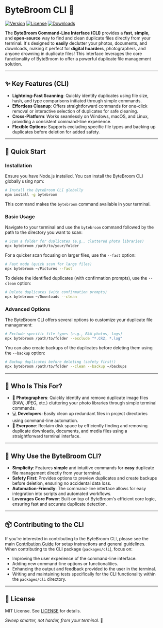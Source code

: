 # ByteBroom CLI 🧹

[![Version](https://img.shields.io/npm/v/bytebroom)](https://www.npmjs.com/package/bytebroom) [![License](https://img.shields.io/badge/license-MIT-green)](../LICENSE) [![Downloads](https://img.shields.io/npm/dt/bytebroom)](https://www.npmjs.com/package/bytebroom)

The **ByteBroom Command-Line Interface (CLI)** provides a **fast**, **simple**, and **open-source** way to find and clean duplicate files directly from your terminal. It's designed to **easily** declutter your photos, documents, and downloads, making it perfect for **digital hoarders**, photographers, and anyone drowning in duplicate files! This interface leverages the core functionality of ByteBroom to offer a powerful duplicate file management solution.

---

## ✨ **Key Features (CLI)**

- **Lightning-Fast Scanning**: Quickly identify duplicates using file size, hash, and type comparisons initiated through simple commands.
- **Effortless Cleanup**: Offers straightforward commands for one-click removal or interactive selection of duplicates for safe cleaning.
- **Cross-Platform**: Works seamlessly on Windows, macOS, and Linux, providing a consistent command-line experience.
- **Flexible Options**: Supports excluding specific file types and backing up duplicates before deletion for added safety.

---

## 🚀 **Quick Start**

### **Installation**

Ensure you have Node.js installed. You can install the ByteBroom CLI globally using npm:

```bash
# Install the ByteBroom CLI globally
npm install -g bytebroom
````

This command makes the `bytebroom` command available in your terminal.

### **Basic Usage**

Navigate to your terminal and use the `bytebroom` command followed by the path to the directory you want to scan:

```bash
# Scan a folder for duplicates (e.g., cluttered photo libraries)
npx bytebroom /path/to/your/folder
```

For a quicker scan focusing on larger files, use the `--fast` option:

```bash
# Fast mode (quick scan for large files)
npx bytebroom ~/Pictures --fast
```

To delete the identified duplicates (with confirmation prompts), use the `--clean` option:

```bash
# Delete duplicates (with confirmation prompts)
npx bytebroom ~/Downloads --clean
```

### **Advanced Options**

The ByteBroom CLI offers several options to customize your duplicate file management:

```bash
# Exclude specific file types (e.g., RAW photos, logs)
npx bytebroom /path/to/folder --exclude "*.CR2, *.log"
```

You can also create backups of the duplicates before deleting them using the `--backup` option:

```bash
# Backup duplicates before deleting (safety first!)
npx bytebroom /path/to/folder --clean --backup ~/backups
```

-----

## 🔧 **Who Is This For?**

  - 📸 **Photographers**: Quickly identify and remove duplicate image files (RAW, JPEG, etc.) cluttering your photo libraries through simple terminal commands.
  - 💻 **Developers**: Easily clean up redundant files in project directories using command-line automation.
  - 📁 **Everyone**: Reclaim disk space by efficiently finding and removing duplicate downloads, documents, and media files using a straightforward terminal interface.

-----

## 🌟 **Why Use the ByteBroom CLI?**

  - **Simplicity**: Features **simple** and intuitive commands for **easy** duplicate file management directly from your terminal.
  - **Safety First**: Provides options to preview duplicates and create backups before deletion, ensuring no accidental data loss.
  - **Automation-Friendly**: The command-line interface allows for easy integration into scripts and automated workflows.
  - **Leverages Core Power**: Built on top of ByteBroom's efficient core logic, ensuring fast and accurate duplicate detection.

-----

## 📦 **Contributing to the CLI**

If you're interested in contributing to the ByteBroom CLI, please see the main [Contribution Guide](../../CONTRIBUTING.md) for setup instructions and general guidelines. When contributing to the CLI package (`packages/cli`), focus on:

  - Improving the user experience of the command-line interface.
  - Adding new command-line options or functionalities.
  - Enhancing the output and feedback provided to the user in the terminal.
  - Writing and maintaining tests specifically for the CLI functionality within the `packages/cli` directory.

-----

## 📄 **License**

MIT License. See [LICENSE](../../LICENSE) for details.

*Sweep smarter, not harder, from your terminal.* 🧹